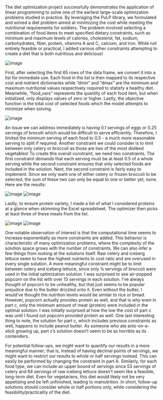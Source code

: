 The diet optimization project successfully demonstrates the application of linear programming to solve one of the earliest large-scale optimization problems studied in practice. By leveraging the PuLP library, we formulated and solved a diet problem aimed at minimizing the cost while meeting the nutritional requirements for soldiers. The problem involved selecting a combination of food items to meet specified dietary constraints, such as minimum and maximum levels of calories, cholesterol, fat, sodium, carbohydrates, fiber, protein, vitamins A and C, calcium, and iron. While not entirely feasible or practical, I added various other constraints attempting to create a diet that is both nutritious and delicious!

![image](https://github.com/user-attachments/assets/e9af87fb-94c6-4696-8aea-35ec710f34cd)

First, after selecting the first 65 rows of the data frame, we convert it into a list for immediate use. Each food in the list is then mapped to its respective cost and nutrient dictionaries while “dmin” and “dmax” are the minimum and maximum nutritional values respectively required to statisfy a healthy diet. Meanwhile, “food_vars” represents the quantity of each food item, but when initialized, only displays values of zero or higher. Lastly, the objective function is the total cost of selected foods which the model attempts to minimize when solving.

![image](https://github.com/user-attachments/assets/49c241a4-4ca4-402f-a1c9-8ef3c95e78bb)

An issue we can address immediately is having 0.1 servings of eggs or 0.25 servings of brocolli which would be difficult to serve efficiently. Therefore, I limited the minimum serving of each food to 0.5 - a much more reasonable serving to split if required. Another constraint we could consider is to limit between only celery or broccoli as those are two of the most disliked vegetables! To create this overall constraint, we need two constraints. The first constraint demands that each serving must be at least 0.5 of a whole serving while the second constraint ensures that only selected foods are included in the solution. Next, the second constraint is fairly easy to implement. Since we only want one of either celery or frozen broccoli to be selected, the sum of these two can only be equal to one or better yet, none. Here are the results:

![image](https://github.com/user-attachments/assets/63ebc807-7584-4fbe-9805-5326c95118f9)
![image](https://github.com/user-attachments/assets/72fdd398-886d-42a2-b810-931c2633763b)

Lastly, to ensure protein variety, I made a list of what I considered proteins at a glance when skimming the Excel spreadsheet. The optimizer then picks at least three of these meats from the list.

![image](https://github.com/user-attachments/assets/10eb6ac7-c704-4e69-a75f-8158224d8175)
![image](https://github.com/user-attachments/assets/3ebc0107-8e10-47f2-8cfe-957d76aeff9e)

One notable observation of interest is that the computational time seems to increase exponentially as more constraints are added. This behavior is characteristic of many optimization problems, where the complexity of the solution space grows with the number of constraints. We can also infer a few things from looking at the solutions itself. Raw celery and iceberg lettuce seem to have the highest nutrients to cost ratio and are overused in every single solution. A more meaningful constraint might be to limit between celery and iceberg lettuce, since only ¼ servings of broccoli were used in the initial optimization solution. I was surprised to see air-popped popcorn on the list with over 13 servings in each solution. I’ve always thought of popcorn to be unhealthy, but that just seems to be popular prejudice due to the butter drizzled onto it. Even without the butter, I would’ve thought the nutrition levels would be similar to rice or bread. However, popcorn actually provides protein as well, and that is why even in part c, only the minimum amount of meat (protein) were included in the optimal solution. I was initially surprised at how the low the cost of part c was until I found out popcorn provided protein as well. One last interesting thing to note, the solution for part c, which includes previous constraints as well, happens to include peanut butter. As someone who ate ants-on-a-stick growing up, part c’s solution doesn’t seem to be as horrible as its contenders. 

For potential follow-ups, we might want to quantify our results in a more meaningful manner; that is, instead of having decimal points of servings, we might want to restrict our results to whole or half servings instead. This can easily be performed by changing the constraint in part A. Similarly, for each food type, we can include an upper bound of servings since 53 servings of celery and 64 servings of raw iceberg lettuce doesn’t seem like a feasible, long-term diet. Even for vegetarians, this diet would likely not be very appetizing and be left unfinished, leading to malnutrition. In short, follow-up solutions should consider whole or half portions only, while considering the feasibility/practicality of the diet.
